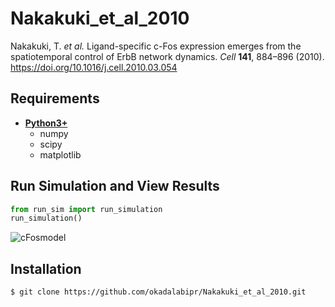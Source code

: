 # Nakakuki_et_al_2010
Nakakuki, T. *et al.* Ligand-specific c-Fos expression emerges from the spatiotemporal control of ErbB network dynamics. *Cell* **141**, 884–896 (2010). https://doi.org/10.1016/j.cell.2010.03.054

## Requirements
- **[Python3+](https://www.python.org)**
    - numpy
    - scipy
    - matplotlib

## Run Simulation and View Results
```python
from run_sim import run_simulation
run_simulation()
```
![cFosmodel](https://user-images.githubusercontent.com/31299606/61281645-f1142980-a7f4-11e9-9f86-d1ec0da5face.png)

## Installation
    $ git clone https://github.com/okadalabipr/Nakakuki_et_al_2010.git
